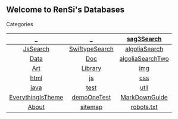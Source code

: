 ## Welcome to RenSi's Databases

Categories

| _ | _ | [sag3Search](sag3.html) |
|:---:|:---:|:---:|
| [JsSearch](search.md) | [SwiftypeSearch](stok.md) | [algoliaSearch](sag.html) |
| [Data](Data/index.md) | [Doc](Doc/index.md) | [algoliaSearchTwo](sagTwo.html) |
| [Art](/Art/index.md) | [Library](Library/index.md) | [img](img/index.md) |
| [html](html/index.md) | [js](js/index.md) | [css](css/index.md) |
| [java](java/index.md) | [test](test/index.md) | [util](util/index.md) |
| [EverythingIsTheme](demo.md) | [demoOneTest](demoOne.md) | [MarkDownGuide](https://www.appinn.com/markdown/) |
| [About](About/index.md) | [sitemap](sitemap.xml) | [robots.txt](robots.txt) |



